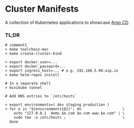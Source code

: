 # Cluster Manifests
A collection of Kubernetes applications to showcase [Argo CD](https://argoproj.github.io/).

### TL;DR
```
# comment2
> make toolchain-mac
> make create-cluster-kind

> export docker_user=...
> export docker_password=...
> export ingress_host=... # e.g. 192.168.5.90.xip.io
> make helm-repos install

# In a separate shell
> minikube tunnel

# Add DNS entries to `/etc/hosts`

> export environments=( dev staging production )
> for e in "${environments[@]}"; do                   \
    echo "127.0.0.1  demo.$e.com $e.com www.$e.com" | \
    sudo tee -a /etc/hosts ;                          \
  done
```
